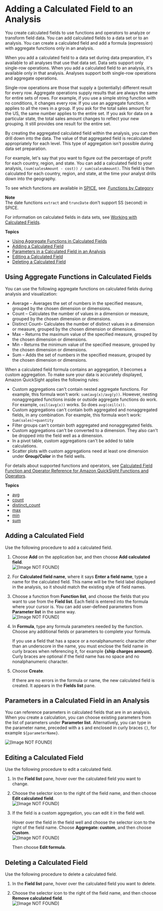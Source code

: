 # Adding a Calculated Field to an Analysis<a name="adding-a-calculated-field-analysis"></a>

You create calculated fields to use functions and operators to analyze or transform field data\. You can add calculated fields to a data set or to an analysis\. You can create a calculated field and add a formula \(expression\) with aggregate functions only in an analysis\.

When you add a calculated field to a data set during data preparation, it's available to all analyses that use that data set\. Data sets support only single\-row operations\. When you add a calculated field to an analysis, it's available only in that analysis\. Analyses support both single\-row operations and aggregate operations\. 

Single\-row operations are those that supply a \(potentially\) different result for every row\. Aggregate operations supply results that are always the same for entire sets of rows\. For example, if you use a simple string function with no conditions, it changes every row\. If you use an aggregate function, it applies to all the rows in a group\. If you ask for the total sales amount for the US, the same number applies to the entire set\. If you ask for data on a particular state, the total sales amount changes to reflect your new grouping\. It still provides one result for the entire set\.

By creating the aggregated calculated field within the analysis, you can then drill down into the data\. The value of that aggregated field is recalculated appropriately for each level\. This type of aggregation isn't possible during data set preparation\.

For example, let's say that you want to figure out the percentage of profit for each country, region, and state\. You can add a calculated field to your analysis, `(sum(salesAmount - cost)) / sum(salesAmount)`\. This field is then calculated for each country, region, and state, at the time your analyst drills down into the geography\.

To see which functions are available in [SPICE](welcome.md#spice), see \.[Functions by Category](calculated-field-reference.md#functions-by-category)

**Note**  
The date functions `extract` and `truncDate` don't support SS \(second\) in SPICE\. 

For information on calculated fields in data sets, see [Working with Calculated Fields](working-with-calculated-fields.md)\. 

**Topics**
+ [Using Aggregate Functions in Calculated Fields](#calculated-field-aggregations)
+ [Adding a Calculated Field](#add-a-calculated-field-analysis)
+ [Parameters in a Calculated Field in an Analysis](#parameters-in-a-calculated-field-analysis)
+ [Editing a Calculated Field](#edit-a-calculated-field-analysis)
+ [Deleting a Calculated Field](#delete-a-calculated-field-analysis)

## Using Aggregate Functions in Calculated Fields<a name="calculated-field-aggregations"></a>

You can use the following aggregate functions on calculated fields during analysis and visualization: 
+ Average – Averages the set of numbers in the specified measure, grouped by the chosen dimension or dimensions\.
+ Count – Calculates the number of values in a dimension or measure, grouped by the chosen dimension or dimensions\. 
+ Distinct Count– Calculates the number of distinct values in a dimension or measure, grouped by the chosen dimension or dimensions\. 
+ Max – Returns the maximum value of the specified measure, grouped by the chosen dimension or dimensions\.
+ Min – Returns the minimum value of the specified measure, grouped by the chosen dimension or dimensions\.
+ Sum – Adds the set of numbers in the specified measure, grouped by the chosen dimension or dimensions\.

When a calculated field formula contains an aggregation, it becomes a custom aggregation\. To make sure your data is accurately displayed, Amazon QuickSight applies the following rules:
+ Custom aggregations can't contain nested aggregate functions\. For example, this formula won't work: `sum(avg(x)/avg(y))`\. However, nesting nonaggregated functions inside or outside aggregate functions do work\. For example, `ceil(avg(x))` works\. So does `avg(ceil(x))`\.
+ Custom aggregations can't contain both aggregated and nonaggregated fields, in any combination\. For example, this formula won't work: `Sum(sales)+quantity`
+ Filter groups can't contain both aggregated and nonaggregated fields\.
+ Custom aggregations can't be converted to a dimension\. They also can't be dropped into the field well as a dimension\.
+ In a pivot table, custom aggregations can't be added to table calculations\.
+ Scatter plots with custom aggregations need at least one dimension under **Group/Color** in the field wells\.

For details about supported functions and operators, see [Calculated Field Function and Operator Reference for Amazon QuickSight Functions and Operators](calculated-field-reference.md)\.

**Topics**
+ [avg](avg-function.md)
+ [count](count-function.md)
+ [distinct\_count](distinct_count-function.md)
+ [max](max-function.md)
+ [min](min-function.md)
+ [sum](sum-function.md)

## Adding a Calculated Field<a name="add-a-calculated-field-analysis"></a>

Use the following procedure to add a calculated field\.

1. Choose **Add** on the application bar, and then choose **Add calculated field**\.  
![\[Image NOT FOUND\]](http://docs.aws.amazon.com/quicksight/latest/user/images/add-calc-field.png)

1. For **Calculated field name**, where it says **Enter a field name**, type a name for the calculated field\. This name will be the field label displayed in the analysis, so it should match the existing style of field names\. 

1. Choose a function from **Function list**, and choose the fields that you want to use from the **Field list**\. Each field is entered into the formula where your cursor is\. You can add user\-defined parameters from **Parameter list** in the same way\.  
![\[Image NOT FOUND\]](http://docs.aws.amazon.com/quicksight/latest/user/images/add-calc-field2.png)

1. In **Formula**, type any formula parameters needed by the function\. Choose any additional fields or parameters to complete your formula\.

   If you use a field that has a space or a nonalphanumeric character other than an underscore in the name, you must enclose the field name in curly braces when referencing it, for example **\{ship charges amount\}**\. Curly braces are optional if the field name has no space and no nonalphanumeric character\. 

1. Choose **Create**\.

   If there are no errors in the formula or name, the new calculated field is created\. It appears in the **Fields list** pane\.

## Parameters in a Calculated Field in an Analysis<a name="parameters-in-a-calculated-field-analysis"></a>

You can reference parameters in calculated fields that are in an analysis\. When you create a calculation, you can choose existing parameters from the list of parameters under **Parameter list**\. Alternatively, you can type in the parameter name, preceded with a `$` and enclosed in curly braces `{}`, for example `${parameterName}`\.

![\[Image NOT FOUND\]](http://docs.aws.amazon.com/quicksight/latest/user/images/add-calc-field3.png)

## Editing a Calculated Field<a name="edit-a-calculated-field-analysis"></a>

Use the following procedure to edit a calculated field\.

1. In the **Field list** pane, hover over the calculated field you want to change\.

1. Choose the selector icon to the right of the field name, and then choose **Edit calculated field**\.   
![\[Image NOT FOUND\]](http://docs.aws.amazon.com/quicksight/latest/user/images/analysis-calc-field.png)

1. If the field is a custom aggregation, you can edit it in the field well\. 

   Hover over the field in the field well and choose the selector icon to the right of the field name\. Choose **Aggregate: custom**, and then choose **Custom**\.  
![\[Image NOT FOUND\]](http://docs.aws.amazon.com/quicksight/latest/user/images/analysis-calc-field1.png)

   Then choose **Edit formula**\.

## Deleting a Calculated Field<a name="delete-a-calculated-field-analysis"></a>

Use the following procedure to delete a calculated field\.

1. In the **Field list** pane, hover over the calculated field you want to delete\.

1. Choose the selector icon to the right of the field name, and then choose **Remove calculated field**\.   
![\[Image NOT FOUND\]](http://docs.aws.amazon.com/quicksight/latest/user/images/analysis-calc-field.png)